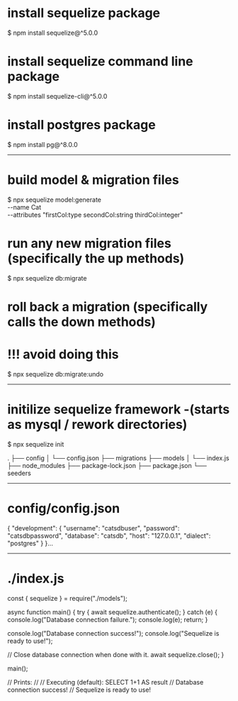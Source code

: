 # install sequelize package
$ npm install sequelize@^5.0.0

# install sequelize command line package
$ npm install sequelize-cli@^5.0.0

# install postgres package
$ npm install pg@^8.0.0

---------
# build model & migration files
$ npx sequelize model:generate \
--name Cat \
--attributes "firstCol:type secondCol:string thirdCol:integer"

# run any new migration files (specifically the up methods)
$ npx sequelize db:migrate

# roll back a migration (specifically calls the down methods)
# !!! avoid doing this
$ npx sequelize db:migrate:undo



---------

# initilize sequelize framework -(starts as mysql / rework directories)
$ npx sequelize init

.
├── config
│   └── config.json
├── migrations
├── models
│   └── index.js
├── node_modules
├── package-lock.json
├── package.json
└── seeders

---------
# config/config.json
{
  "development": {
    "username": "catsdbuser",
    "password": "catsdbpassword",
    "database": "catsdb",
    "host": "127.0.0.1",
    "dialect": "postgres"
  }
}...


---------
# ./index.js
const { sequelize } = require("./models");

async function main() {
  try {
    await sequelize.authenticate();
  } catch (e) {
    console.log("Database connection failure.");
    console.log(e);
    return;
  }

  console.log("Database connection success!");
  console.log("Sequelize is ready to use!");

  // Close database connection when done with it.
  await sequelize.close();
}

main();

// Prints:
//
// Executing (default): SELECT 1+1 AS result
// Database connection success!
// Sequelize is ready to use!
